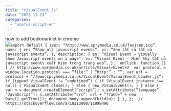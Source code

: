 ```yaml
---
title: "VisualEvent.Js"
date: "2023-11-23"
categories: 
  - "useful-script-en"
---
```


how to add bookmarklet in chrome  
![](https://camo.githubusercontent.com/5f21e427a7d3ee887313a4f9b1ab033e6462db47ca299bf3f7e2d81a0ce854bd/68747470733a2f2f696d672e7765626e6f74732e636f6d2f323031392f30342f447261672d616e642d44726f702d4c696e6b732d696e2d4368726f6d652e706e67)`export default { icon: “http://www.sprymedia.co.uk/favicon.ico”, name: { en: “Show all javascript events”, vi: “Xem tất cả tất cả javascript events”, }, description: { en: “Visual Event – Visually show Javascript events on a page”, vi: “Visual Event – Hiển thị tất cả javascript events xuất hiện trong trang web”, },  onClick: function () { // http://www.sprymedia.co.uk/article/Visual+Event+2  var protocol = window.location.protocol === “file:” ? “http:” : “”; var url = protocol + “//www.sprymedia.co.uk/VisualEvent/VisualEvent_Loader.js”; if (typeof VisualEvent != “undefined”) { if (VisualEvent.instance !== null) { VisualEvent.close(); } else { new VisualEvent(); } } else { var n = document.createElement(“script”); n.setAttribute(“language”, “JavaScript”); n.setAttribute(“src”, url + “?rand=” + new Date().getTime()); document.body.appendChild(n); } }, };  // https://stackoverflow.com/a/10213800/11898496`
